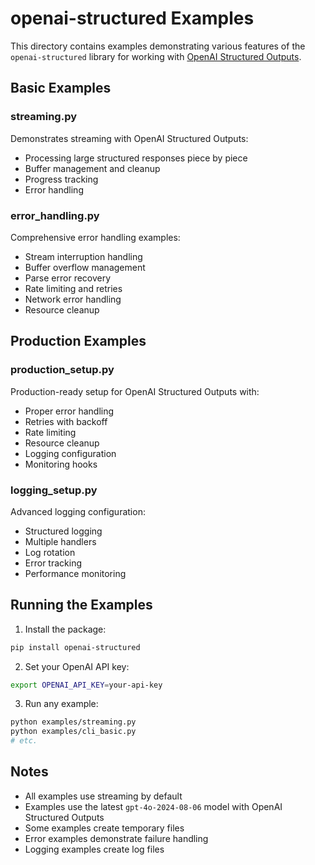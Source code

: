 # openai-structured Examples

This directory contains examples demonstrating various features of the `openai-structured` library for working with [OpenAI Structured Outputs](https://platform.openai.com/docs/guides/function-calling).

## Basic Examples

### streaming.py

Demonstrates streaming with OpenAI Structured Outputs:

- Processing large structured responses piece by piece
- Buffer management and cleanup
- Progress tracking
- Error handling

### error_handling.py

Comprehensive error handling examples:

- Stream interruption handling
- Buffer overflow management
- Parse error recovery
- Rate limiting and retries
- Network error handling
- Resource cleanup

## Production Examples

### production_setup.py

Production-ready setup for OpenAI Structured Outputs with:

- Proper error handling
- Retries with backoff
- Rate limiting
- Resource cleanup
- Logging configuration
- Monitoring hooks

### logging_setup.py

Advanced logging configuration:

- Structured logging
- Multiple handlers
- Log rotation
- Error tracking
- Performance monitoring

## Running the Examples

1. Install the package:

```bash
pip install openai-structured
```

2. Set your OpenAI API key:

```bash
export OPENAI_API_KEY=your-api-key
```

3. Run any example:

```bash
python examples/streaming.py
python examples/cli_basic.py
# etc.
```

## Notes

- All examples use streaming by default
- Examples use the latest `gpt-4o-2024-08-06` model with OpenAI Structured Outputs
- Some examples create temporary files
- Error examples demonstrate failure handling
- Logging examples create log files
